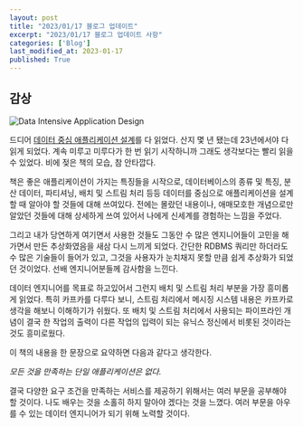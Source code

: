 ```yaml
---
layout: post
title: "2023/01/17 블로그 업데이트"
excerpt: "2023/01/17 블로그 업데이트 사항"
categories: ['Blog']
last_modified_at: 2023-01-17
published: True
---
```


## 감상

![Data Intensive Application Design](/de-note/assets/images/14th/data_intensive.jpg)

드디어 [데이터 중심 애플리케이션 설계](https://product.kyobobook.co.kr/detail/S000001766328)를 다 읽었다. 산지 몇 년 됐는데 23년에서야 다 읽게 되었다. 계속 미루고 미루다가 한 번 읽기 시작하니까 그래도 생각보다는 빨리 읽을 수 있었다. 비에 젖은 책의 모습, 참 안타깝다.

책은 좋은 애플리케이션이 가지는 특징들을 시작으로, 데이터베이스의 종류 및 특징, 분산 데이터, 파티셔닝, 배치 및 스트림 처리 등등 데이터를 중심으로 애플리케이션을 설계할 때 알아야 할 것들에 대해 쓰여있다. 전에는 몰랐던 내용이나, 애매모호한 개념으로만 알았던 것들에 대해 상세하게 쓰여 있어서 나에게 신세계를 경험하는 느낌을 주었다.

그리고 내가 당연하게 여기면서 사용한 것들도 그동안 수 많은 엔지니어들이 고민을 해가면서 만든 추상화였음을 새삼 다시 느끼게 되었다. 간단한 RDBMS 쿼리만 하더라도 수 많은 기술들이 들어가 있고, 그것을 사용자가 눈치채지 못할 만큼 쉽게 추상화가 되었던 것이었다. 선배 엔지니어분들께 감사함을 느낀다.

데이터 엔지니어를 목표로 하고있어서 그런지 배치 및 스트림 처리 부분을 가장 흥미롭게 읽었다. 특히 카프카를 다루다 보니, 스트림 처리에서 메시징 시스템 내용은 카프카로 생각을 해보니 이해하기가 쉬웠다. 또 배치 및 스트림 처리에서 사용되는 파이프라인 개념이 결국 한 작업의 출력이 다른 작업의 입력이 되는 유닉스 정신에서 비롯된 것이라는 것도 흥미로웠다.

이 책의 내용을 한 문장으로 요약하면 다음과 같다고 생각한다.

_모든 것을 만족하는 단일 애플리케이션은 없다._

결국 다양한 요구 조건을 만족하는 서비스를 제공하기 위해서는 여러 부문을 공부해야 할 것이다. 나도 배우는 것을 소홀히 하지 말아야 겠다는 것을 느꼈다. 여러 부문을 아우를 수 있는 데이터 엔지니어가 되기 위해 노력할 것이다.